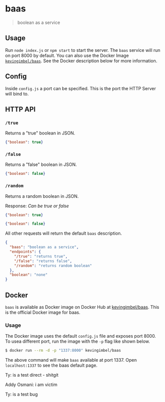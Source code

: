 # baas
> boolean as a service

## Usage

Run `node index.js` or `npm start` to start the server. The `baas` service will
run on port 8000 by default. You can also use the Docker Image
[`kevingimbel/baas`](https://hub.docker.com/r/kevingimbel/baas). See the Docker
description below for more information.

## Config

Inside `config.js` a port can be specified. This is the port the HTTP Server will bind to.

## HTTP API

### `/true`

Returns a "true" boolean in JSON.

```json
{"boolean": true}
```

### `/false`

Returns a "false" boolean in JSON.

```json
{"boolean": false}
```

### `/random`

Returns a random boolean in JSON.

Response:
_Can be true or false_

```json
{"boolean": true}
```

```json
{"boolean": false}
```

All other requests will return the default `baas` description.

```json
{
  "baas": "boolean as a service",
  "endpoints": {
    "/true": "returns true",
    "/false": "returns false",
    "/random": "returns random boolean"
  },
  "boolean": "none"
}
```

## Docker 

`baas` is available as Docker image on Docker Hub at
[kevingimbel/baas](https://hub.docker.com/r/kevingimbel/baas). This is the
official Docker image for baas. 

### Usage

The Docker image uses the default `config.js` file and exposes port 8000. To
usea different port, run the image with the `-p` flag like shown below.

```sh
$ docker run --rm -d -p "1337:8000" kevingimbel/baas
```

The above command will make `baas` available at port 1337. Open `localhost:1337`
to see the baas default page.


Ty: is a test direct - shitgit

Addy Osmani: i am victim

Ty: is a test bug
